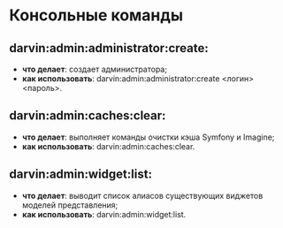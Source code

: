 Консольные команды
==================

## darvin:admin:administrator:create:

- **что делает**: создает администратора;
- **как использовать**: darvin:admin:administrator:create <логин> <пароль>.

## darvin:admin:caches:clear:

- **что делает**: выполняет команды очистки кэша Symfony и Imagine;
- **как использовать**: darvin:admin:caches:clear.

## darvin:admin:widget:list:

- **что делает**: выводит список алиасов существующих виджетов моделей представления;
- **как использовать**: darvin:admin:widget:list.
